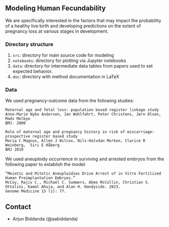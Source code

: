 ## Modeling Human Fecundability 

We are specifically interested in the factors that may impact the probability of a healthy live birth and developing predictions on the extent of pregnancy loss at various stages in development. 

### Directory structure

1. `src`: directory for main source code for modeling
2. `notebooks`: directory for plotting via Jupyter notebooks
3. `data`: directory for intermediate data tables from papers used to set expected behavior.
4. `doc`: directory with method documentation in LaTeX

### Data

We used pregnancy-outcome data from the following studies:

```
Maternal age and fetal loss: population based register linkage study
Anne-Marie Nybo Andersen, Jan Wohlfahrt, Peter Christens, Jørn Olsen, Mads Melbye
BMJ. 2000

Role of maternal age and pregnancy history in risk of miscarriage: prospective register based study
Maria C Magnus, Allen J Wilcox, Nils-Halvdan Morken, Clarice R Weinberg,  Siri E Håberg
BMJ 2019
```

We used aneuploidy occurrence in surviving and arrested embryos from the following paper to establish the model: 

```
“Meiotic and Mitotic Aneuploidies Drive Arrest of in Vitro Fertilized Human Preimplantation Embryos.” 
McCoy, Rajiv C., Michael C. Summers, Abeo McCollin, Christian S. Ottolini, Kamal Ahuja, and Alan H. Handyside. 2023.
Genome Medicine 15 (1): 77.
```

## Contact 

* Arjun Biddanda (@aabiddanda)